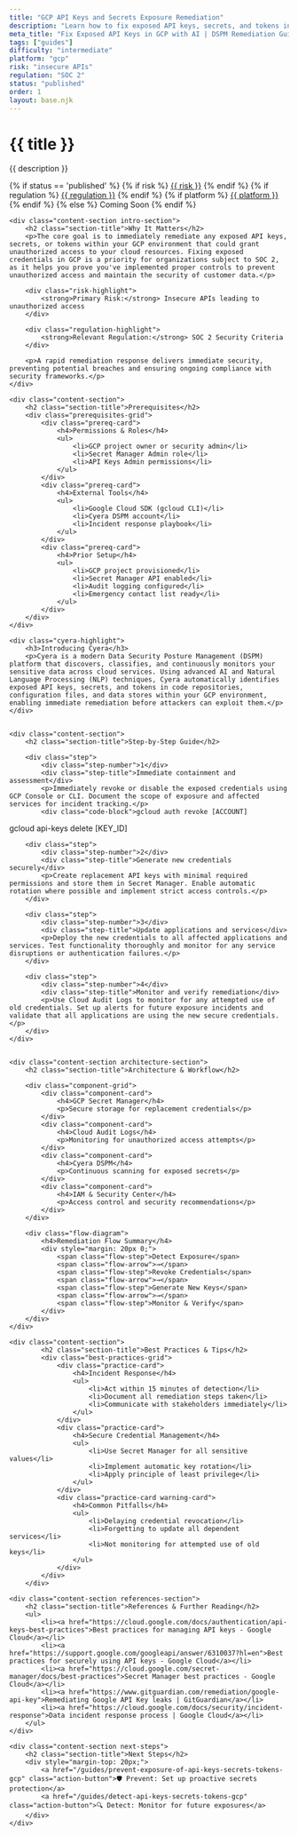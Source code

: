 ```yaml
---
title: "GCP API Keys and Secrets Exposure Remediation"
description: "Learn how to fix exposed API keys, secrets, and tokens in GCP environments. Follow step-by-step guidance for SOC 2 compliance."
meta_title: "Fix Exposed API Keys in GCP with AI | DSPM Remediation Guide"
tags: ["guides"]
difficulty: "intermediate"
platform: "gcp"
risk: "insecure APIs"
regulation: "SOC 2"
status: "published"
order: 1
layout: base.njk
---
```


<div class="container">
    <div class="header">
        <h1>{{ title }}</h1>
        <p>{{ description }}</p>
        <div class="guide-tags-container">
			<div class="guide-tags-wrapper">
		    {% if status == 'published' %}
		        {% if risk %}
		        <a href="/risk/{{ risk | downcase | replace: ' ', '-' }}/" class="guide-tag risk">{{ risk }}</a>
		        {% endif %}
		        {% if regulation %}
		        <a href="/regulation/{{ regulation | downcase | replace: ' ', '-' }}/" class="guide-tag regulation">{{ regulation }}</a>
		        {% endif %}
		        {% if platform %}
		        <a href="/platforms/{{ platform | downcase | replace: ' ', '-' }}/" class="guide-tag platform">{{ platform }}</a>
		        {% endif %}
		    {% else %}
		        <span class="guide-tag coming-soon">Coming Soon</span>
		    {% endif %}
		</div>
		</div>
    </div>

    <div class="content-section intro-section">
        <h2 class="section-title">Why It Matters</h2>
        <p>The core goal is to immediately remediate any exposed API keys, secrets, or tokens within your GCP environment that could grant unauthorized access to your cloud resources. Fixing exposed credentials in GCP is a priority for organizations subject to SOC 2, as it helps you prove you've implemented proper controls to prevent unauthorized access and maintain the security of customer data.</p>
        
        <div class="risk-highlight">
            <strong>Primary Risk:</strong> Insecure APIs leading to unauthorized access
        </div>
        
        <div class="regulation-highlight">
            <strong>Relevant Regulation:</strong> SOC 2 Security Criteria
        </div>
        
        <p>A rapid remediation response delivers immediate security, preventing potential breaches and ensuring ongoing compliance with security frameworks.</p>
    </div>

    <div class="content-section">
        <h2 class="section-title">Prerequisites</h2>
        <div class="prerequisites-grid">
            <div class="prereq-card">
                <h4>Permissions & Roles</h4>
                <ul>
                    <li>GCP project owner or security admin</li>
                    <li>Secret Manager Admin role</li>
                    <li>API Keys Admin permissions</li>
                </ul>
            </div>
            <div class="prereq-card">
                <h4>External Tools</h4>
                <ul>
                    <li>Google Cloud SDK (gcloud CLI)</li>
                    <li>Cyera DSPM account</li>
                    <li>Incident response playbook</li>
                </ul>
            </div>
            <div class="prereq-card">
                <h4>Prior Setup</h4>
                <ul>
                    <li>GCP project provisioned</li>
                    <li>Secret Manager API enabled</li>
                    <li>Audit logging configured</li>
                    <li>Emergency contact list ready</li>
                </ul>
            </div>
        </div>
    </div>
	
    <div class="cyera-highlight">
        <h3>Introducing Cyera</h3>
        <p>Cyera is a modern Data Security Posture Management (DSPM) platform that discovers, classifies, and continuously monitors your sensitive data across cloud services. Using advanced AI and Natural Language Processing (NLP) techniques, Cyera automatically identifies exposed API keys, secrets, and tokens in code repositories, configuration files, and data stores within your GCP environment, enabling immediate remediation before attackers can exploit them.</p>
    </div>
	

    <div class="content-section">
        <h2 class="section-title">Step-by-Step Guide</h2>
        
        <div class="step">
            <div class="step-number">1</div>
            <div class="step-title">Immediate containment and assessment</div>
            <p>Immediately revoke or disable the exposed credentials using GCP Console or CLI. Document the scope of exposure and affected services for incident tracking.</p>
            <div class="code-block">gcloud auth revoke [ACCOUNT]
gcloud api-keys delete [KEY_ID]</div>
        </div>

        <div class="step">
            <div class="step-number">2</div>
            <div class="step-title">Generate new credentials securely</div>
            <p>Create replacement API keys with minimal required permissions and store them in Secret Manager. Enable automatic rotation where possible and implement strict access controls.</p>
        </div>

        <div class="step">
            <div class="step-number">3</div>
            <div class="step-title">Update applications and services</div>
            <p>Deploy the new credentials to all affected applications and services. Test functionality thoroughly and monitor for any service disruptions or authentication failures.</p>
        </div>

        <div class="step">
            <div class="step-number">4</div>
            <div class="step-title">Monitor and verify remediation</div>
            <p>Use Cloud Audit Logs to monitor for any attempted use of old credentials. Set up alerts for future exposure incidents and validate that all applications are using the new secure credentials.</p>
        </div>
    </div>


    <div class="content-section architecture-section">
        <h2 class="section-title">Architecture & Workflow</h2>
        
        <div class="component-grid">
            <div class="component-card">
                <h4>GCP Secret Manager</h4>
                <p>Secure storage for replacement credentials</p>
            </div>
            <div class="component-card">
                <h4>Cloud Audit Logs</h4>
                <p>Monitoring for unauthorized access attempts</p>
            </div>
            <div class="component-card">
                <h4>Cyera DSPM</h4>
                <p>Continuous scanning for exposed secrets</p>
            </div>
            <div class="component-card">
                <h4>IAM & Security Center</h4>
                <p>Access control and security recommendations</p>
            </div>
        </div>

        <div class="flow-diagram">
            <h4>Remediation Flow Summary</h4>
            <div style="margin: 20px 0;">
                <span class="flow-step">Detect Exposure</span>
                <span class="flow-arrow">→</span>
                <span class="flow-step">Revoke Credentials</span>
                <span class="flow-arrow">→</span>
                <span class="flow-step">Generate New Keys</span>
                <span class="flow-arrow">→</span>
                <span class="flow-step">Monitor & Verify</span>
            </div>
        </div>
    </div>

	<div class="content-section">
	        <h2 class="section-title">Best Practices & Tips</h2>
	        <div class="best-practices-grid">
	            <div class="practice-card">
	                <h4>Incident Response</h4>
	                <ul>
	                    <li>Act within 15 minutes of detection</li>
	                    <li>Document all remediation steps taken</li>
	                    <li>Communicate with stakeholders immediately</li>
	                </ul>
	            </div>
	            <div class="practice-card">
	                <h4>Secure Credential Management</h4>
	                <ul>
	                    <li>Use Secret Manager for all sensitive values</li>
	                    <li>Implement automatic key rotation</li>
	                    <li>Apply principle of least privilege</li>
	                </ul>
	            </div>
	            <div class="practice-card warning-card">
	                <h4>Common Pitfalls</h4>
	                <ul>
	                    <li>Delaying credential revocation</li>
	                    <li>Forgetting to update all dependent services</li>
	                    <li>Not monitoring for attempted use of old keys</li>
	                </ul>
	            </div>
	        </div>
	    </div>

    <div class="content-section references-section">
        <h2 class="section-title">References & Further Reading</h2>
        <ul>
            <li><a href="https://cloud.google.com/docs/authentication/api-keys-best-practices">Best practices for managing API keys - Google Cloud</a></li>
            <li><a href="https://support.google.com/googleapi/answer/6310037?hl=en">Best practices for securely using API keys - Google Cloud</a></li>
            <li><a href="https://cloud.google.com/secret-manager/docs/best-practices">Secret Manager best practices - Google Cloud</a></li>
            <li><a href="https://www.gitguardian.com/remediation/google-api-key">Remediating Google API Key leaks | GitGuardian</a></li>
            <li><a href="https://cloud.google.com/docs/security/incident-response">Data incident response process | Google Cloud</a></li>
        </ul>
    </div>

    <div class="content-section next-steps">
        <h2 class="section-title">Next Steps</h2>
        <div style="margin-top: 20px;">
            <a href="/guides/prevent-exposure-of-api-keys-secrets-tokens-gcp" class="action-button">🛡️ Prevent: Set up proactive secrets protection</a>
            <a href="/guides/detect-api-keys-secrets-tokens-gcp" class="action-button">🔍 Detect: Monitor for future exposures</a>
        </div>
    </div>
</div>